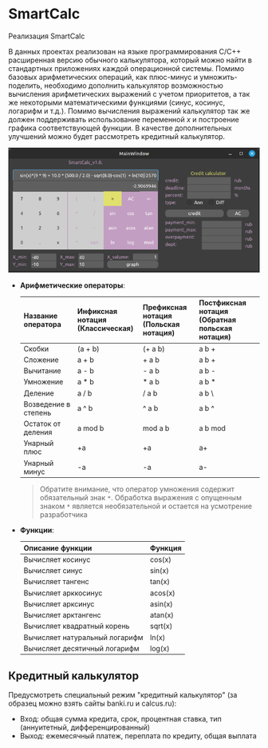 # SmartCalc

Реализация SmartCalc

В данных проектах реализован на языке программирования С/С++ расширенная версию обычного калькулятора, который можно найти в стандартных приложениях каждой операционной системы. Помимо базовых арифметических операций, как плюс-минус и умножить-поделить, необходимо дополнить калькулятор возможностью вычисления арифметических выражений с учетом приоритетов, а так же некоторыми математическими функциями (синус, косинус, логарифм и т.д.). Помимо вычисления выражений калькулятор так же должен поддерживать использование переменной _x_ и построение графика соответствующей функции. В качестве дополнительных улучшений можно будет рассмотреть кредитный калькулятор.

![Calc](img/calc_.png)

- **Арифметические операторы**:

  | Название оператора   | Инфиксная нотация <br /> (Классическая) | Префиксная нотация <br /> (Польская нотация) | Постфиксная нотация <br /> (Обратная польская нотация) |
  | -------------------- | --------------------------------------- | -------------------------------------------- | ------------------------------------------------------ |
  | Скобки               | (a + b)                                 | (+ a b)                                      | a b +                                                  |
  | Сложение             | a + b                                   | + a b                                        | a b +                                                  |
  | Вычитание            | a - b                                   | - a b                                        | a b -                                                  |
  | Умножение            | a \* b                                  | \* a b                                       | a b \*                                                 |
  | Деление              | a / b                                   | / a b                                        | a b \                                                  |
  | Возведение в степень | a ^ b                                   | ^ a b                                        | a b ^                                                  |
  | Остаток от деления   | a mod b                                 | mod a b                                      | a b mod                                                |
  | Унарный плюс         | +a                                      | +a                                           | a+                                                     |
  | Унарный минус        | -a                                      | -a                                           | a-                                                     |

  > Обратите внимание, что оператор умножения содержит обязательный знак `*`. Обработка выражения с опущенным знаком `*` является необязательной и остается на усмотрение разработчика

- **Функции**:

  | Описание функции               | Функция |
  | ------------------------------ | ------- |
  | Вычисляет косинус              | cos(x)  |
  | Вычисляет синус                | sin(x)  |
  | Вычисляет тангенс              | tan(x)  |
  | Вычисляет арккосинус           | acos(x) |
  | Вычисляет арксинус             | asin(x) |
  | Вычисляет арктангенс           | atan(x) |
  | Вычисляет квадратный корень    | sqrt(x) |
  | Вычисляет натуральный логарифм | ln(x)   |
  | Вычисляет десятичный логарифм  | log(x)  |

## Кредитный калькулятор

Предусмотреть специальный режим "кредитный калькулятор" (за образец можно взять сайты banki.ru и calcus.ru):

- Вход: общая сумма кредита, срок, процентная ставка, тип (аннуитетный, дифференцированный)
- Выход: ежемесячный платеж, переплата по кредиту, общая выплата
